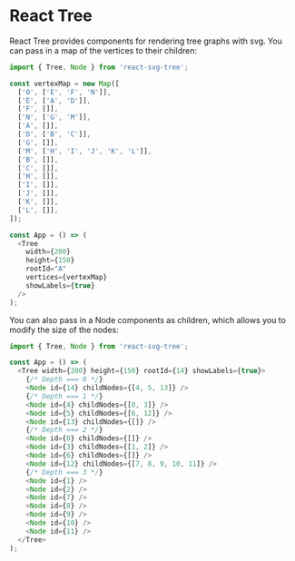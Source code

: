 # React Tree

React Tree provides components for rendering tree graphs with svg. You can pass in a map of the vertices to their children:

```js
import { Tree, Node } from 'react-svg-tree';

const vertexMap = new Map([
  ['O', ['E', 'F', 'N']],
  ['E', ['A', 'D']],
  ['F', []],
  ['N', ['G', 'M']],
  ['A', []],
  ['D', ['B', 'C']],
  ['G', []],
  ['M', ['H', 'I', 'J', 'K', 'L']],
  ['B', []],
  ['C', []],
  ['H', []],
  ['I', []],
  ['J', []],
  ['K', []],
  ['L', []],
]);

const App = () => (
  <Tree
    width={200}
    height={150}
    rootId="A"
    vertices={vertexMap}
    showLabels={true}
  />
);
```

You can also pass in a Node components as children, which allows you to modify the size of the nodes:

```js
import { Tree, Node } from 'react-svg-tree';

const App = () => (
  <Tree width={200} height={150} rootId={14} showLabels={true}>
    {/* Depth === 0 */}
    <Node id={14} childNodes={[4, 5, 13]} />
    {/* Depth === 1 */}
    <Node id={4} childNodes={[0, 3]} />
    <Node id={5} childNodes={[6, 12]} />
    <Node id={13} childNodes={[]} />
    {/* Depth === 2 */}
    <Node id={0} childNodes={[]} />
    <Node id={3} childNodes={[1, 2]} />
    <Node id={6} childNodes={[]} />
    <Node id={12} childNodes={[7, 8, 9, 10, 11]} />
    {/* Depth === 3 */}
    <Node id={1} />
    <Node id={2} />
    <Node id={7} />
    <Node id={8} />
    <Node id={9} />
    <Node id={10} />
    <Node id={11} />
  </Tree>
);
```
